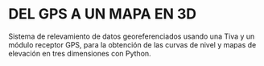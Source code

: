 # DEL GPS A UN MAPA EN 3D

Sistema de relevamiento de datos georeferenciados usando una Tiva y un módulo receptor GPS, para la obtención de las curvas de nivel y mapas de elevación en tres dimensiones con Python.